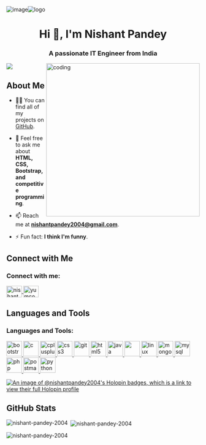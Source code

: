 ![image](https://github.com/Nishant-Pandey-2004/Nishant-Pandey-2004/assets/113779980/9e484aff-fca4-43d5-8f42-7786cb93998f)![logo](https://inkerrobotics.com/blog/wp-content/uploads/2020/12/Coding-Courses-1.jpg)

<h1 align="center">Hi 👋, I'm Nishant Pandey</h1>
<h3 align="center">A passionate IT Engineer from India</h3>

<img align="right" alt="coding" width="400" src="https://media.tenor.com/YNqsJbmb_yMAAAAd/coding.gif">

<p align="left"> 
  <img src="https://komarev.com/ghpvc/?username=nishant-pandey-2004&label=Profile%20views&color=0e75b6&style=flat" /> 
</p>

## About Me

- 👨‍💻 You can find all of my projects on [GitHub](https://github.com/Nishant-Pandey-2004).

- 💬 Feel free to ask me about **HTML, CSS, Bootstrap, and competitive programming**.

- 📫 Reach me at **nishantpandey2004@gmail.com**.

- ⚡ Fun fact: **I think I'm funny**.

## Connect with Me

<h3 align="left">Connect with me:</h3>
<p align="left">
  <a href="https://www.linkedin.com/in/nishant-pandey-546989227/" target="blank">
    <img align="center" src="https://upload.wikimedia.org/wikipedia/commons/thumb/8/81/LinkedIn_icon.svg/2048px-LinkedIn_icon.svg.png" alt="nishant pandey" height="30" width="40" />
  </a>
  <a href="https://www.codechef.com/users/yumcoder" target="blank">
    <img align="center" src="https://cdn.jsdelivr.net/npm/simple-icons@3.1.0/icons/codechef.svg" alt="yumcoder" height="30" width="40" />
  </a>
</p>

## Languages and Tools

<h3 align="left">Languages and Tools:</h3>
<p align="left"> 
  <a href="https://getbootstrap.com" target="_blank" rel="noreferrer"> 
    <img src="https://upload.wikimedia.org/wikipedia/commons/thumb/b/b2/Bootstrap_logo.svg/2560px-Bootstrap_logo.svg.png" alt="bootstrap" width="40" height="40"/> 
  </a> 
  <a href="https://www.cprogramming.com/" target="_blank" rel="noreferrer"> 
    <img src="https://upload.wikimedia.org/wikipedia/commons/thumb/1/18/C_Programming_Language.svg/1853px-C_Programming_Language.svg.png" alt="c" width="40" height="40"/> 
  </a> 
  <a href="https://www.w3schools.com/cpp/" target="_blank" rel="noreferrer"> 
    <img src="https://www.svgrepo.com/show/305912/cplusplus.svg" alt="cplusplus" width="40" height="40"/> 
  </a> 
  <a href="https://www.w3schools.com/css/" target="_blank" rel="noreferrer"> 
    <img src="https://upload.wikimedia.org/wikipedia/commons/d/d5/CSS3_logo_and_wordmark.svg" alt="css3" width="40" height="40"/> 
  </a> 
  <a href="https://git-scm.com/" target="_blank" rel="noreferrer"> 
    <img src="https://www.vectorlogo.zone/logos/git-scm/git-scm-icon.svg" alt="git" width="40" height="40"/> 
  </a> 
  <a href="https://www.w3.org/html/" target="_blank" rel="noreferrer"> 
    <img src="https://upload.wikimedia.org/wikipedia/commons/thumb/6/61/HTML5_logo_and_wordmark.svg/512px-HTML5_logo_and_wordmark.svg.png" alt="html5" width="40" height="40"/> 
  </a> 
  <a href="https://www.java.com" target="_blank" rel="noreferrer"> 
    <img src="https://www.cdnlogo.com/logos/j/86/java.svg" alt="java" width="40" height="40"/> 
  </a> 
  <a href="https://developer.mozilla.org/en-US/docs/Web/JavaScript" target="_blank" rel="noreferrer"> 
    <img src="https://www.freepnglogos.com/uploads/javascript-png/js-logo-png-5.png" width="40" height="40"/> 
  </a> 
  <a href="https://www.linux.org/" target="_blank" rel="noreferrer"> 
    <img src="https://upload.wikimedia.org/wikipedia/commons/thumb/3/35/Tux.svg/1200px-Tux.svg.png" alt="linux" width="40" height="40"/> 
  </a> 
  <a href="https://www.mongodb.com/" target="_blank" rel="noreferrer"> 
    <img src="https://www.svgrepo.com/download/331488/mongodb.svg" alt="mongodb" width="40" height="40"/> 
  </a> 
  <a href="https://www.mysql.com/" target="_blank" rel="noreferrer"> 
    <img src="https://www.vectorlogo.zone/logos/mysql/mysql-official.svg" alt="mysql" width="40" height="40"/> 
  </a> 
  <a href="https://www.php.net" target="_blank" rel="noreferrer"> 
    <img src="https://upload.wikimedia.org/wikipedia/commons/thumb/2/27/PHP-logo.svg/2560px-PHP-logo.svg.png" alt="php" width="40" height="40"/> 
  </a> 
  <a href="https://postman.com" target="_blank" rel="noreferrer"> 
    <img src="https://www.vectorlogo.zone/logos/getpostman/getpostman-icon.svg" alt="postman" width="40" height="40"/> 
  </a> 
  <a href="https://www.python.org" target="_blank" rel="noreferrer"> 
    <img src="https://upload.wikimedia.org/wikipedia/commons/thumb/c/c3/Python-logo-notext.svg/1869px-Python-logo-notext.svg.png" alt="python" width="40" height="40"/> 
  </a> 
</p>


[![An image of @nishantpandey2004's Holopin badges, which is a link to view their full Holopin profile](https://holopin.me/nishantpandey2004)](https://holopin.io/@nishantpandey2004)

## GitHub Stats

<p><img align="left" src="https://github-readme-stats.vercel.app/api/top-langs?username=nishant-pandey-2004&show_icons=true&locale=en&layout=compact" alt="nishant-pandey-2004" /></p>

<p>&nbsp;<img align="center" src="https://github-readme-stats.vercel.app/api?username=nishant-pandey-2004&show_icons=true&locale=en" alt="nishant-pandey-2004" /></p>

<p><img align="center" src="https://github-readme-streak-stats.herokuapp.com/?user=nishant-pandey-2004&" alt="nishant-pandey-2004" /></p>
